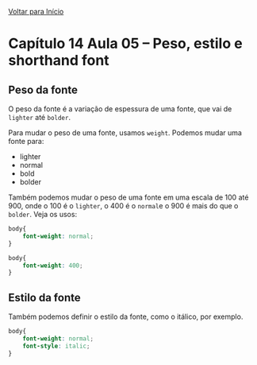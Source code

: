 [Voltar para Início](https://github.com/vinis-moraes/curso-html-css)
# Capítulo 14 Aula 05 – Peso, estilo e shorthand font
## Peso da fonte

O peso da fonte é a variação de espessura de uma fonte, que vai de `lighter` até `bolder`.

Para mudar o peso de uma fonte, usamos `weight`. Podemos mudar uma fonte para:
* lighter
* normal
* bold
* bolder

Também podemos mudar o peso de uma fonte em uma escala de 100 até 900, onde o 100 é o `lighter`, o 400 é o `normal`e o 900 é mais do que o `bolder`. Veja os usos:

```css
body{
    font-weight: normal;
}
```

```css
body{
    font-weight: 400;
}
```

## Estilo da fonte

Também podemos definir o estilo da fonte, como o itálico, por exemplo.

```css
body{
    font-weight: normal;
    font-style: italic;
}
```
